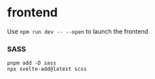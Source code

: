 # frontend

Use `npm run dev -- --open` to launch the frontend

### SASS
```
pnpm add -D sass
npx svelte-add@latest scss
```